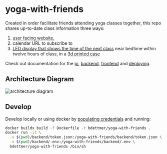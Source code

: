 # yoga-with-friends

Created in order facilitate friends attending yoga classes together, this repo shares up-to-date 
class information three ways:
1) [user facing website](https://redslug.github.io/yoga-with-friends/), 
2) calendar URL to subscribe to
3) [LED display that shows the time of the next class](images/led_grid.png) near bedtime within twelve hours of class, in a [3d printed case](https://www.tinkercad.com/things/8KHh1wXYdHa-16x32-rgb-led-matrix-panel-case)

Check out documentation for the [pi](pi/README.md), [backend](backend/README.md), [frontend](frontend/README.md) 
and [deploying](DEPLOY.md).

## Architecture Diagram
![architecture diagram](https://lucid.app/publicSegments/view/77710a04-6480-4144-8c24-c2ac63166583/image.png)

## Develop
Develop locally or using docker by [populating credentials](backend/README.md) and running:
```bash
docker buildx build -f Dockerfile -t bdettmer/yoga-with-friends .
docker run -it \
  -v $(pwd)/backend/token.json:/yoga-with-friends/backend/token.json \
  -v $(pwd)/backend/.env:/yoga-with-friends/backend/.env \
  bdettmer/yoga-with-friends /bin/sh
```
